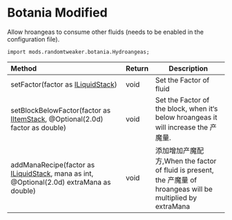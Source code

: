 # Botania Modified

Allow hroangeas to consume other fluids (needs to be enabled in the configuration file).

```zenscript
import mods.randomtweaker.botania.Hydroangeas;
```

| Method                                                   | Return | Description |
| :----------------------------------------------------------- | :----- | ----------- |
| setFactor(factor as [ILiquidStack](https://docs.blamejared.com/1.12/en/Vanilla/Liquids/ILiquidStack/)) | void   | Set the Factor of fluid |
| setBlockBelowFactor(factor as [IItemStack](https://docs.blamejared.com/1.12/en/Vanilla/Items/IItemStack/), @Optional(2.0d) factor as double) | void | Set the Factor of the block, when it‘s below hroangeas it will increase the 产魔量. |
| addManaRecipe(factor as [ILiquidStack](https://docs.blamejared.com/1.12/en/Vanilla/Liquids/ILiquidStack/), mana as int, @Optional(2.0d) extraMana as double) | void | 添加增加产魔配方,When the factor of fluid is present, the 产魔量 of hroangeas will be multiplied by extraMana |

